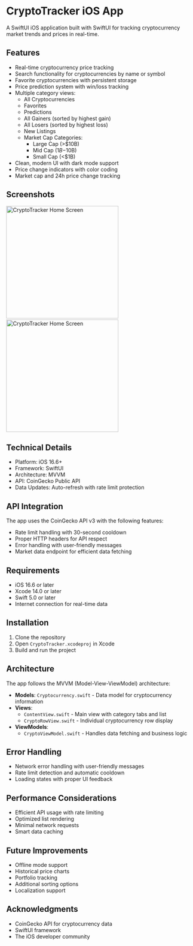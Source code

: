 # CryptoTracker iOS App

A SwiftUI iOS application built with SwiftUI for tracking cryptocurrency market trends and prices in real-time.

## Features

- Real-time cryptocurrency price tracking
- Search functionality for cryptocurrencies by name or symbol
- Favorite cryptocurrencies with persistent storage
- Price prediction system with win/loss tracking
- Multiple category views:
  - All Cryptocurrencies
  - Favorites
  - Predictions
  - All Gainers (sorted by highest gain)
  - All Losers (sorted by highest loss)
  - New Listings
  - Market Cap Categories:
    * Large Cap (>$10B)
    * Mid Cap ($1B-$10B)
    * Small Cap (<$1B)
- Clean, modern UI with dark mode support
- Price change indicators with color coding
- Market cap and 24h price change tracking

## Screenshots

<img src="https://github.com/user-attachments/assets/e4b75494-9596-408f-add4-698d5b18a030" width="300" alt="CryptoTracker Home Screen">&nbsp;&nbsp;&nbsp;&nbsp;<img src="https://github.com/user-attachments/assets/692845bb-301c-4465-940e-760575fd7b57" width="300" alt="CryptoTracker Home Screen">

## Technical Details

- Platform: iOS 16.6+
- Framework: SwiftUI
- Architecture: MVVM
- API: CoinGecko Public API
- Data Updates: Auto-refresh with rate limit protection

## API Integration

The app uses the CoinGecko API v3 with the following features:
- Rate limit handling with 30-second cooldown
- Proper HTTP headers for API respect
- Error handling with user-friendly messages
- Market data endpoint for efficient data fetching

## Requirements

- iOS 16.6 or later
- Xcode 14.0 or later
- Swift 5.0 or later
- Internet connection for real-time data

## Installation

1. Clone the repository
2. Open `CryptoTracker.xcodeproj` in Xcode
3. Build and run the project

## Architecture

The app follows the MVVM (Model-View-ViewModel) architecture:

- **Models**: `Cryptocurrency.swift` - Data model for cryptocurrency information
- **Views**: 
  - `ContentView.swift` - Main view with category tabs and list
  - `CryptoRowView.swift` - Individual cryptocurrency row display
- **ViewModels**: 
  - `CryptoViewModel.swift` - Handles data fetching and business logic

## Error Handling

- Network error handling with user-friendly messages
- Rate limit detection and automatic cooldown
- Loading states with proper UI feedback

## Performance Considerations

- Efficient API usage with rate limiting
- Optimized list rendering
- Minimal network requests
- Smart data caching

## Future Improvements

- Offline mode support
- Historical price charts
- Portfolio tracking
- Additional sorting options
- Localization support

## Acknowledgments

- CoinGecko API for cryptocurrency data
- SwiftUI framework
- The iOS developer community
